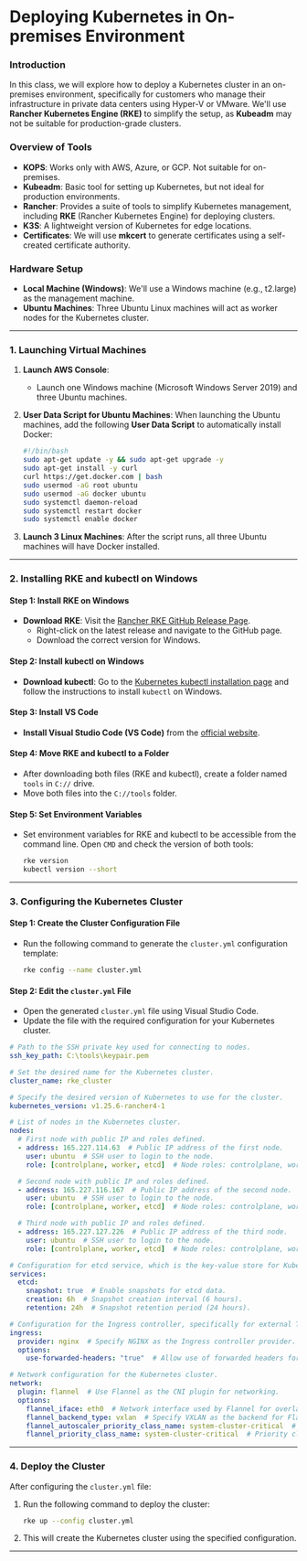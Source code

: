 # Deploying Kubernetes in On-premises Environment

### Introduction

In this class, we will explore how to deploy a Kubernetes cluster in an on-premises environment, specifically for customers who manage their infrastructure in private data centers using Hyper-V or VMware. We'll use **Rancher Kubernetes Engine (RKE)** to simplify the setup, as **Kubeadm** may not be suitable for production-grade clusters.

### Overview of Tools

- **KOPS**: Works only with AWS, Azure, or GCP. Not suitable for on-premises.
- **Kubeadm**: Basic tool for setting up Kubernetes, but not ideal for production environments.
- **Rancher**: Provides a suite of tools to simplify Kubernetes management, including **RKE** (Rancher Kubernetes Engine) for deploying clusters.
- **K3S**: A lightweight version of Kubernetes for edge locations.
- **Certificates**: We will use **mkcert** to generate certificates using a self-created certificate authority.

### Hardware Setup

- **Local Machine (Windows)**: We'll use a Windows machine (e.g., t2.large) as the management machine.
- **Ubuntu Machines**: Three Ubuntu Linux machines will act as worker nodes for the Kubernetes cluster.

---

### 1. Launching Virtual Machines

1. **Launch AWS Console**: 
   - Launch one Windows machine (Microsoft Windows Server 2019) and three Ubuntu machines.

2. **User Data Script for Ubuntu Machines**:
   When launching the Ubuntu machines, add the following **User Data Script** to automatically install Docker:

   ```bash
   #!/bin/bash
   sudo apt-get update -y && sudo apt-get upgrade -y
   sudo apt-get install -y curl 
   curl https://get.docker.com | bash
   sudo usermod -aG root ubuntu
   sudo usermod -aG docker ubuntu
   sudo systemctl daemon-reload
   sudo systemctl restart docker
   sudo systemctl enable docker
   ```

3. **Launch 3 Linux Machines**:
   After the script runs, all three Ubuntu machines will have Docker installed.

---

### 2. Installing RKE and kubectl on Windows

#### Step 1: Install RKE on Windows

- **Download RKE**: Visit the [Rancher RKE GitHub Release Page](https://github.com/rancher/rke/releases).
  - Right-click on the latest release and navigate to the GitHub page.
  - Download the correct version for Windows.

#### Step 2: Install kubectl on Windows

- **Download kubectl**: Go to the [Kubernetes kubectl installation page](https://kubernetes.io/docs/tasks/tools/install-kubectl-windows/) and follow the instructions to install `kubectl` on Windows.

#### Step 3: Install VS Code

- **Install Visual Studio Code (VS Code)** from the [official website](https://code.visualstudio.com/Download).

#### Step 4: Move RKE and kubectl to a Folder

- After downloading both files (RKE and kubectl), create a folder named `tools` in `C://` drive.
- Move both files into the `C://tools` folder.

#### Step 5: Set Environment Variables

- Set environment variables for RKE and kubectl to be accessible from the command line. Open `CMD` and check the version of both tools:

   ```bash
   rke version
   kubectl version --short
   ```

---

### 3. Configuring the Kubernetes Cluster

#### Step 1: Create the Cluster Configuration File

- Run the following command to generate the `cluster.yml` configuration template:

   ```bash
   rke config --name cluster.yml
   ```

#### Step 2: Edit the `cluster.yml` File

- Open the generated `cluster.yml` file using Visual Studio Code.
- Update the file with the required configuration for your Kubernetes cluster.

```yaml
# Path to the SSH private key used for connecting to nodes.
ssh_key_path: C:\tools\keypair.pem

# Set the desired name for the Kubernetes cluster.
cluster_name: rke_cluster  

# Specify the desired version of Kubernetes to use for the cluster.
kubernetes_version: v1.25.6-rancher4-1  

# List of nodes in the Kubernetes cluster.
nodes:
  # First node with public IP and roles defined.
  - address: 165.227.114.63  # Public IP address of the first node.
    user: ubuntu  # SSH user to login to the node.
    role: [controlplane, worker, etcd]  # Node roles: controlplane, worker, etcd.

  # Second node with public IP and roles defined.
  - address: 165.227.116.167  # Public IP address of the second node.
    user: ubuntu  # SSH user to login to the node.
    role: [controlplane, worker, etcd]  # Node roles: controlplane, worker, etcd.

  # Third node with public IP and roles defined.
  - address: 165.227.127.226  # Public IP address of the third node.
    user: ubuntu  # SSH user to login to the node.
    role: [controlplane, worker, etcd]  # Node roles: controlplane, worker, etcd.

# Configuration for etcd service, which is the key-value store for Kubernetes.
services:
  etcd:
    snapshot: true  # Enable snapshots for etcd data.
    creation: 6h  # Snapshot creation interval (6 hours).
    retention: 24h  # Snapshot retention period (24 hours).

# Configuration for the Ingress controller, specifically for external TLS termination with ingress-nginx v0.22+.
ingress:
  provider: nginx  # Specify NGINX as the Ingress controller provider.
  options:
    use-forwarded-headers: "true"  # Allow use of forwarded headers for proper routing and TLS termination.

# Network configuration for the Kubernetes cluster.
network:
  plugin: flannel  # Use Flannel as the CNI plugin for networking.
  options:
    flannel_iface: eth0  # Network interface used by Flannel for overlay networking.
    flannel_backend_type: vxlan  # Specify VXLAN as the backend for Flannel's networking.
    flannel_autoscaler_priority_class_name: system-cluster-critical  # Priority class for Flannel autoscaler.
    flannel_priority_class_name: system-cluster-critical  # Priority class for Flannel pods.
```

---

### 4. Deploy the Cluster

After configuring the `cluster.yml` file:

1. Run the following command to deploy the cluster:

   ```bash
   rke up --config cluster.yml
   ```

2. This will create the Kubernetes cluster using the specified configuration.

---
